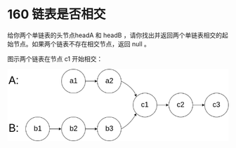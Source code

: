 # 160 链表是否相交
给你两个单链表的头节点headA 和 headB ，请你找出并返回两个单链表相交的起始节点。如果两个链表不存在相交节点，返回 null 。


图示两个链表在节点 c1 开始相交：

![img.png](img.png)